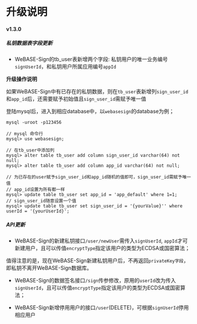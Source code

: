 # 升级说明

#### v1.3.0

##### 私钥数据表字段更新
- WeBASE-Sign的tb_user表新增两个字段: 私钥用户的唯一业务编号`signUserId`，和私钥用户所属应用编号`appId`

**升级操作说明**

如果WeBASE-Sign中有已存在的私钥数据，则在`tb_user`表新增列`sign_user_id`和`app_id`后，还需要赋予初始值且`sign_user_id`需赋予唯一值

登陆mysql后，进入到相应database中，以`webasesign`的database为例；
```
mysql -uroot -p123456

// mysql 命令行
mysql> use webasesign;

// 在tb_user中添加列
mysql> alter table tb_user add column sign_user_id varchar(64) not null;
mysql> alter table tb_user add column app_id varchar(64) not null;

// 为已存在的user赋予sign_user_id和app_id随机的值即可，sign_user_id需赋予唯一值
// app_id设置为所有都一样
mysql> update table tb_user set app_id = 'app_default' where 1=1;
// sign_user_id随意设置一个值
mysql> update table tb_user set sign_user_id = '{yourValue}'' where userId = '{yourUserId}';
```


##### API更新
- WeBASE-Sign的新建私钥接口`/user/newUser`需传入`signUserId`, `appId`才可新建用户，且可以传值`encryptType`指定该用户的类型为ECDSA或国密算法；

值得注意的是，现在WeBASE-Sign新建私钥用户后，不再返回`privateKey字段`，即私钥不离开WeBASE-Sign数据库。

- WeBASE-Sign的数据签名接口`/sign`传参修改，原用的`userId`改为传入`signUserId`，且可以传值`encryptType`指定该用户的类型为ECDSA或国密算法；

- WeBASE-Sign新增停用用户的接口`/user`(DELETE)，可根据`signUserId`停用相应用户
